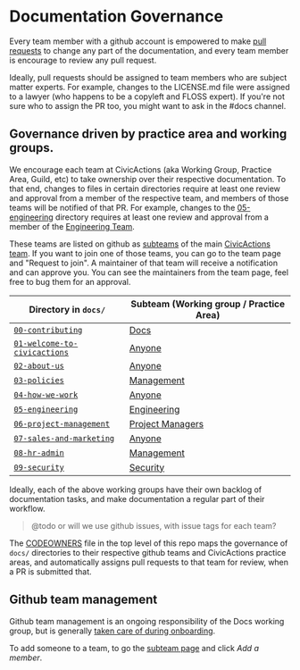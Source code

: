 # Documentation Governance

Every team member with a github account is empowered to make [pull requests](git-workflow.md) to change any part of the documentation, and every team member is encourage to review any pull request.

Ideally, pull requests should be assigned to team members who are subject matter experts. For example, changes to the LICENSE.md file were assigned to a lawyer (who happens to be a copyleft and FLOSS expert). If you're not sure who to assign the PR too, you might want to ask in the #docs channel.

## Governance driven by practice area and working groups.

We encourage each team at CivicActions (aka Working Group, Practice Area, Guild, etc) to take ownership over their respective documentation. To that end, changes to files in certain directories require at least one review and approval from a member of the respective team, and members of those teams will be notified of that PR. For example, changes to the [05-engineering](../05-engineering/) directory requires at least one review and approval from a member of the [Engineering Team](https://github.com/orgs/CivicActions/teams/engineering/members).

These teams are listed on github as [subteams](https://github.com/orgs/CivicActions/teams/civicactions-team/teams) of the main [CivicActions team](https://github.com/orgs/CivicActions/teams/civicactions-team). If you want to join one of those teams, you can go to the team page and "Request to join". A maintainer of that team will receive a notification and can approve you. You can see the maintainers from the team page, feel free to bug them for an approval.

| **Directory in `docs/`** | **Subteam (Working group / Practice Area)**   |
|---|---|
| [`00-contributing`](../00-contributing/) | [Docs](https://github.com/orgs/CivicActions/teams/docs/members) |
| [`01-welcome-to-civicactions`](../01-welcome-to-civicactions/)  | [Anyone](https://github.com/orgs/CivicActions/teams/civicactions-team/members) |
| [`02-about-us`](../02-about-us/) | [Anyone](https://github.com/orgs/CivicActions/teams/civicactions-team/members)  |
| [`03-policies`](../03-policies/) | [Management](https://github.com/orgs/CivicActions/teams/management/members) |
| [`04-how-we-work`](../04-how-we-work/)   | [Anyone](https://github.com/orgs/CivicActions/teams/civicactions-team/members) |
| [`05-engineering`](../05-engineering/) | [Engineering](https://github.com/orgs/CivicActions/teams/engineering/members)  |
| [`06-project-management`](../06-project-management/)  |  [Project Managers](https://github.com/orgs/CivicActions/teams/pm/members) |
| [`07-sales-and-marketing`](../07-sales-and-marketing/) | [Anyone](https://github.com/orgs/CivicActions/teams/civicactions-team/members)  |
| [`08-hr-admin`](../08-hr-admin/) |  [Management](https://github.com/orgs/CivicActions/teams/management/members)  |
| [`09-security`](../09-security/) | [Security](https://github.com/orgs/CivicActions/teams/security/members) |

Ideally, each of the above working groups have their own backlog of documentation tasks, and make documentation a regular part of their workflow.

> @todo or will we use github issues, with issue tags for each team?

The [CODEOWNERS](https://github.com/civicactions/handbook/blob/master/CODEOWNERS) file in the top level of this repo maps the governance of `docs/` directories to their respective github teams and CivicActions practice areas, and automatically assigns pull requests to that team for review, when a PR is submitted that.

## Github team management

Github team management is an ongoing responsibility of the Docs working group, but is generally [taken care of during onboarding](https://trello.com/c/I5L6gPiQ/174-add-to-github).

To add someone to a team, to go the [subteam page](https://github.com/orgs/CivicActions/teams/civicactions-team/teams) and click *Add a member*.
